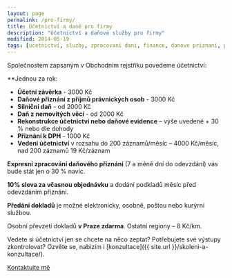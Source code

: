 ```yaml
---
layout: page
permalink: /pro-firmy/
title: Účetnictví a daně pro firmy
description: "Účetnictví a daňové služby pro firmy"
modified: 2014-05-19
tags: [ucetnictvi, sluzby, zpracovani dani, finance, danove priznani, podnikove ucetnictvi]
---
```


Společnostem zapsaným v Obchodním rejstříku povedeme účetnictví:

**Jednou za rok:
* **Účetní závěrka** - 3000 Kč
* **Daňové přiznání z příjmů právnických osob** - 3000 Kč
* **Silniční daň** - od 2000 Kč
* **Daň z nemovitých věcí** - od 2000 Kč
* **Rekonstrukce účetnictví nebo daňové evidence** – výše uvedené + 30 % nebo dle dohody
* **Přiznání k DPH** - 1000 Kč
* **Vedení účetnictví** v rozsahu do 200 záznamů/měsíc – 4000 Kč/měsíc, nad 200 záznamů 19 Kč/záznam

**Expresní zpracování daňového přiznání** (7 a méně dní do odevzdání) vás bude stát jen o 30 % navíc.


**10% sleva za včasnou objednávku** a dodání podkladů měsíc před odevzdáním přiznání.

**Předání dokladů** je možné elektronicky, osobně, poštou nebo kurýrní službou.
 
Osobní převzetí dokladů **v Praze zdarma**. Ostatní regiony – 8 Kč/km.

Vedete si účetnictví jen se chcete na něco zeptat? Potřebujete své výstupy zkontrolovat? Ozvěte se, nabízím i [konzultace]({{ site.url }}/skoleni-a-konzultace/).

<div markdown="0"><a href="{{ site.url }}/kontakt/" class="btn">Kontaktujte mě</a></div>
